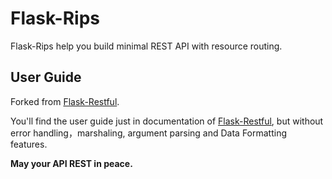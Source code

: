 # Flask-Rips

Flask-Rips help you build minimal REST API with resource routing.

## User Guide

Forked from [Flask-Restful](https://github.com/flask-restful/flask-restful).

You'll find the user guide just in documentation of [Flask-Restful](https://flask-restful.readthedocs.io/), but without error handling，marshaling, argument parsing and Data Formatting features.

**May your API REST in peace.**
